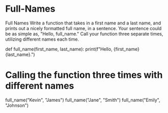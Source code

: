 # Full-Names
Full Names Write a function that takes in a first name and a last name, and prints out a nicely formatted full name, in a sentence. Your sentence could be as simple as, "Hello, full_name." Call your function three separate times, utilizing different names each time. 


def full_name(first_name, last_name):
    print(f"Hello, {first_name} {last_name}.")

# Calling the function three times with different names
full_name("Kevin", "James")
full_name("Jane", "Smith")
full_name("Emily", "Johnson")
